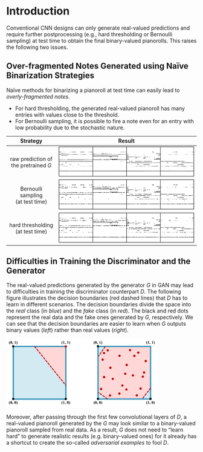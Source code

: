 # Introduction

Conventional CNN designs can only generate real-valued predictions and require
further postprocessing (e.g., hard thresholding or Bernoulli sampling) at test
time to obtain the final binary-valued pianorolls. This raises the following
two issues.

## Over-fragmented Notes Generated using Naïve Binarization Strategies

Naïve methods for binarizing a pianoroll at test time can easily lead to
_overly-fragmented notes_.

- For hard thresholding, the generated real-valued pianoroll has many entries
  with values close to the threshold.
- For Bernoulli sampling, it is possible to fire a note even for an entry with
  low probability due to the stochastic nature.

| Strategy                                | Result                                                                                                       |
|:---------------------------------------:|:------------------------------------------------------------------------------------------------------------:|
| raw prediction of<br>the pretrained _G_ | <img src="figs/closeup_raw.png" alt="closeup_raw" style="max-height:150px;">                                 |
| Bernoulli sampling<br>(at test time)    | <img src="figs/closeup_test_time_bernoulli.png" alt="closeup_test_time_bernoulli" style="max-height:150px;"> |
| hard thresholding<br>(at test time)     | <img src="figs/closeup_test_time_round.png" alt="closeup_test_time_round" style="max-height:150px;">         |

## Difficulties in Training the Discriminator and the Generator

The real-valued predictions generated by the generator _G_ in GAN may lead to
difficulties in training the discriminator counterpart _D_. The following figure
illustrates the decision boundaries (red dashed lines) that _D_ has to learn in
different scenarios. The decision boundaries divide the space into the _real_
class (in _blue_) and the _fake_ class (in _red_). The black and red dots
represent the real data and the fake ones generated by _G_, respectively. We can
see that the decision boundaries are easier to learn when _G_ outputs binary
values (_left_) rather than real values (_right_).

<img src="figs/theory.png" alt="theory" style="max-width:400px;">

Moreover, after passing through the first few convolutional layers of _D_, a
real-valued pianoroll generated by the _G_ may look similar to a binary-valued
pianoroll sampled from real data. As a result, _G_ does not need to “learn hard”
to generate realistic results (e.g. binary-valued ones) for it already has a
shortcut to create the so-called _adversarial examples_ to fool _D_.
